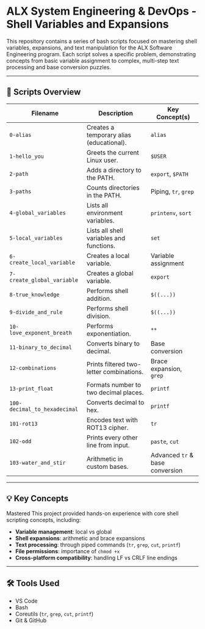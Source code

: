 # ALX System Engineering & DevOps - Shell Variables and Expansions 

This repository contains a series of bash scripts focused on mastering shell variables, expansions, and text manipulation for the ALX Software Engineering program. Each script solves a specific problem, demonstrating concepts from basic variable assignment to complex, multi-step text processing and base conversion puzzles. 

--- 

## 📜 Scripts Overview

| Filename                  | Description                              | Key Concept(s)                  |
|---------------------------|------------------------------------------|---------------------------------|
| `0-alias`                 | Creates a temporary alias (educational). | `alias`                         |
| `1-hello_you`             | Greets the current Linux user.           | `$USER`                         |
| `2-path`                  | Adds a directory to the PATH.            | `export`, `$PATH`               |
| `3-paths`                 | Counts directories in the PATH.          | Piping, `tr`, `grep`            |
| `4-global_variables`      | Lists all environment variables.         | `printenv`, `sort`              |
| `5-local_variables`       | Lists all shell variables and functions. | `set`                           |
| `6-create_local_variable` | Creates a local variable.                | Variable assignment             |
| `7-create_global_variable`| Creates a global variable.               | `export`                        |
| `8-true_knowledge`        | Performs shell addition.                 | `$((...))`                      |
| `9-divide_and_rule`       | Performs shell division.                 | `$((...))`                      |
| `10-love_exponent_breath` | Performs exponentiation.                 | `**`                            |
| `11-binary_to_decimal`    | Converts binary to decimal.              | Base conversion                 |
| `12-combinations`         | Prints filtered two-letter combinations. | Brace expansion, `grep`         |
| `13-print_float`          | Formats number to two decimal places.    | `printf`                        |
| `100-decimal_to_hexadecimal` | Converts decimal to hex.              | `printf`                        |
| `101-rot13`               | Encodes text with ROT13 cipher.          | `tr`                            |
| `102-odd`                 | Prints every other line from input.      | `paste`, `cut`                  |
| `103-water_and_stir`      | Arithmetic in custom bases.              | Advanced `tr` & base conversion |


---

## 💡 Key Concepts 

Mastered This project provided hands-on experience with core shell scripting concepts, including: 
- **Variable management**: local vs global 
- **Shell expansions**: arithmetic and brace expansions 
- **Text processing**: through piped commands (`tr`, `grep`, `cut`, `printf`) 
- **File permissions**: importance of `chmod +x` 
- **Cross-platform compatibility**: handling LF vs CRLF line endings 

--- 
## 🛠️ Tools Used 
- VS Code
- Bash  
- Coreutils (`tr`, `grep`, `cut`, `printf`) 
- Git & GitHub